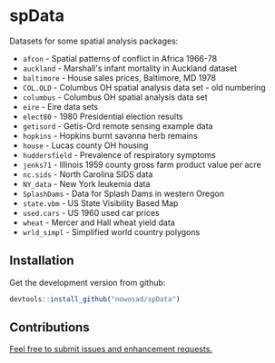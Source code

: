 <!-- README.md is generated from README.Rmd. Please edit that file -->
spData
======

Datasets for some spatial analysis packages:

-   `afcon` - Spatial patterns of conflict in Africa 1966-78
-   `auckland` - Marshall's infant mortality in Auckland dataset
-   `baltimore` - House sales prices, Baltimore, MD 1978
-   `COL.OLD` - Columbus OH spatial analysis data set - old numbering
-   `columbus` - Columbus OH spatial analysis data set
-   `eire` - Eire data sets
-   `elect80` - 1980 Presidential election results
-   `getisord` - Getis-Ord remote sensing example data
-   `hopkins` - Hopkins burnt savanna herb remains
-   `house` - Lucas county OH housing
-   `huddersfield` - Prevalence of respiratory symptoms
-   `jenks71` - Illinois 1959 county gross farm product value per acre
-   `nc.sids` - North Carolina SIDS data
-   `NY_data` - New York leukemia data
-   `SplashDams` - Data for Splash Dams in western Oregon
-   `state.vbm` - US State Visibility Based Map
-   `used.cars` - US 1960 used car prices
-   `wheat` - Mercer and Hall wheat yield data
-   `wrld_simpl` - Simplified world country polygons

Installation
------------

Get the development version from github:

``` r
devtools::install_github("nowosad/spData")
```

Contributions
-------------

[Feel free to submit issues and enhancement requests.](https://github.com/Nowosad/spData/issues)
